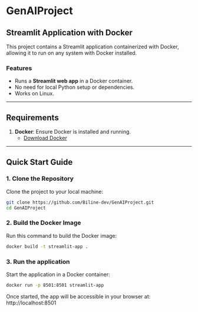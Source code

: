 # GenAIProject

## Streamlit Application with Docker

This project contains a Streamlit application containerized with Docker, allowing it to run on any system with Docker installed.

### Features

- Runs a **Streamlit web app** in a Docker container.
- No need for local Python setup or dependencies.
- Works on Linux.

---

## Requirements

1. **Docker**: Ensure Docker is installed and running.
   - [Download Docker](https://docs.docker.com/get-docker/)

---

## Quick Start Guide

### 1. Clone the Repository

Clone the project to your local machine:

```bash
git clone https://github.com/Biline-dev/GenAIProject.git
cd GenAIProject
```

### 2. Build the Docker Image
Run this command to build the Docker image:
```bash
docker build -t streamlit-app .
```

### 3. Run the application
Start the application in a Docker container:
```bash
docker run -p 8501:8501 streamlit-app
```

Once started, the app will be accessible in your browser at: http://localhost:8501
